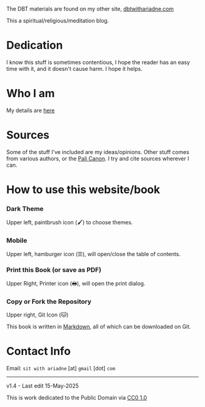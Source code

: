 The DBT materials are found on my other site, [dbtwithariadne.com](https://www.dbtwithariadne.com)

This a spiritual/religious/meditation blog.

# Dedication
I know this stuff is sometimes contentious, I hope the reader has an easy time with it, and it doesn't cause harm. I hope it helps.

# Who I am
My details are [here](./author.md)

# Sources 
Some of the stuff I've included are my ideas/opinions. Other stuff comes from various authors, or the [Pali Canon](https://en.wikipedia.org/wiki/Pali_Canon). I try and cite sources wherever I can.

# How to use this website/book

### Dark Theme

Upper left, paintbrush icon (🖌) to choose themes.

### Mobile

Upper left, hamburger icon (☰), will open/close the table of contents.

### Print this Book (or save as PDF)

Upper Right, Printer icon (🖶), will open the print dialog.

### Copy or Fork the Repository

Upper right, Git Icon (🐱) 

This book is written in [Markdown](https://en.wikipedia.org/wiki/Markdown), all of which can be downloaded on Git.

# Contact Info

Email: `sit with ariadne` [at] `gmail` [dot] `com`

-----

v1.4 - Last edit 15-May-2025

This is work dedicated to the Public Domain via [CC0 1.0](https://creativecommons.org/publicdomain/zero/1.0/)